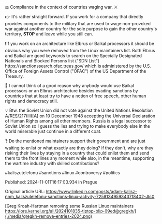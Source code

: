 ⚖️ Compliance in the context of countries waging war. ⚔️


👉 It's rather straight forward. If you work for a company that directly provides components to the military that are used to wage non-provoked war against another country for the sole purpose to gain the other country's territory, **STOP** and leave while you still can.


❗If you work on an architecture like Elbrus or Baikal processors it should be obvious why you were removed from the Linux maintainers list. Both Elbrus and Baikal are good keywords to search on the Specially Designated Nationals and Blocked Persons list ("SDN List") https://sanctionssearch.ofac.treas.gov/ which is administered by the U.S. Office of Foreign Assets Control ("OFAC") of the US Department of the Treasury.


🤔 I cannot think of a good reason why anybody would use Baikal processors or an Elbrus architecture besides evading sanctions by countries that at least try to have a notion of free speech, other human rights and democracy still.


💡 Btw. the Soviet Union did not vote against the United Nations Resolution A/RES/217(III)[A] on 10 December 1948 accepting the Universal Declaration of Human Rights among all other members. Russia is a legal successor to Soviet Union so I guess the lies and trying to make everybody else in the world miserable just continue in a different coat.


❓ Do the mentioned maintainers support their government and are just waiting to enlist or what exactly are they doing? If they don't, why are they risking their lives by staying in a country that could enlist them and send them to the front lines any moment while also, in the meantime, supporting the wartime industry with skilled contributions?


#kaliszutelefonu #sanctions #linux #controversy #politics


Published: 2024-11-01T16:17:03.934 in Prague

Original article URL: https://www.linkedin.com/posts/adam-kalisz-nnm_kaliszutelefonu-sanctions-linux-activity-7258134959343718402-Jtc0

[Greg Kroah-Hartman removing some Russian Linux maintainers https://lore.kernel.org/all/2024101835-tiptop-blip-09ed@gregkh/](./media/gregkh-remove-entries-2024.png)

